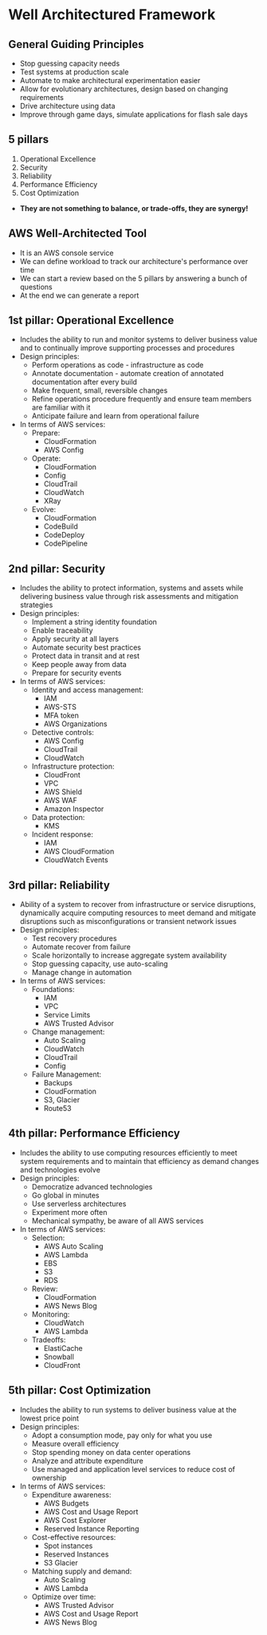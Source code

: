 # Well Architectured Framework

## General Guiding Principles

- Stop guessing capacity needs
- Test systems at production scale
- Automate to make architectural experimentation easier
- Allow for evolutionary architectures, design based on changing requirements
- Drive architecture using data
- Improve through game days, simulate applications for flash sale days

## 5 pillars

1. Operational Excellence
2. Security
3. Reliability
4. Performance Efficiency
5. Cost Optimization
- **They are not something to balance, or trade-offs, they are synergy!**

## AWS Well-Architected Tool

- It is an AWS console service
- We can define workload to track our architecture's performance over time
- We can start a review based on the 5 pillars by answering a bunch of questions
- At the end we can generate a report

## 1st pillar: Operational Excellence

- Includes the ability to run and monitor systems to deliver business value and to continually improve supporting processes and procedures
- Design principles:
    - Perform operations as code - infrastructure as code
    - Annotate documentation - automate creation of annotated documentation after every build
    - Make frequent, small, reversible changes
    - Refine operations procedure frequently and ensure team members are familiar with it
    - Anticipate failure and learn from operational failure
- In terms of AWS services:
    - Prepare:
        - CloudFormation
        - AWS Config
    - Operate:
        - CloudFormation
        - Config
        - CloudTrail
        - CloudWatch
        - XRay
    - Evolve:
        - CloudFormation
        - CodeBuild
        - CodeDeploy
        - CodePipeline

## 2nd pillar: Security

- Includes the ability to protect information, systems and assets while delivering business value through risk assessments and mitigation strategies
- Design principles:
    - Implement a string identity foundation
    - Enable traceability
    - Apply security at all layers
    - Automate security best practices
    - Protect data in transit and at rest
    - Keep people away from data
    - Prepare for security events
- In terms of AWS services:
    - Identity and access management:
        - IAM
        - AWS-STS
        - MFA token
        - AWS Organizations
    - Detective controls:
        - AWS Config
        - CloudTrail
        - CloudWatch
    - Infrastructure protection:
        - CloudFront
        - VPC
        - AWS Shield
        - AWS WAF
        - Amazon Inspector
    - Data protection:
        - KMS
    - Incident response:
        - IAM
        - AWS CloudFormation
        - CloudWatch Events

## 3rd pillar: Reliability

- Ability of a system to recover from infrastructure or service disruptions, dynamically acquire computing resources to meet demand and mitigate disruptions such as misconfigurations or transient network issues
- Design principles:
    - Test recovery procedures
    - Automate recover from failure
    - Scale horizontally to increase aggregate system availability
    - Stop guessing capacity, use auto-scaling
    - Manage change in automation
- In terms of AWS services:
    - Foundations:
        - IAM
        - VPC
        - Service Limits
        - AWS Trusted Advisor
    - Change management:
        - Auto Scaling
        - CloudWatch
        - CloudTrail
        - Config
    - Failure Management:
        - Backups
        - CloudFormation
        - S3, Glacier
        - Route53

## 4th pillar: Performance Efficiency

- Includes the ability to use computing resources efficiently to meet system requirements and to maintain that efficiency as demand changes and technologies evolve
- Design principles:
    - Democratize advanced technologies
    - Go global in minutes
    - Use serverless architectures
    - Experiment more often
    - Mechanical sympathy, be aware of all AWS services
- In terms of AWS services:
    - Selection:
        - AWS Auto Scaling
        - AWS Lambda
        - EBS
        - S3
        - RDS
    - Review:
        - CloudFormation
        - AWS News Blog
    - Monitoring:
        - CloudWatch
        - AWS Lambda
    - Tradeoffs:
        - ElastiCache
        - Snowball
        - CloudFront
    
## 5th pillar: Cost Optimization

- Includes the ability to run systems to deliver business value at the lowest price point
- Design principles:
    - Adopt a consumption mode, pay only for what you use
    - Measure overall efficiency
    - Stop spending money on data center operations
    - Analyze and attribute expenditure
    - Use managed and application level services to reduce cost of ownership
- In terms of AWS services:
    - Expenditure awareness:
        - AWS Budgets
        - AWS Cost and Usage Report
        - AWS Cost Explorer
        - Reserved Instance Reporting
    - Cost-effective resources:
        - Spot instances
        - Reserved Instances
        - S3 Glacier
    - Matching supply and demand:
        - Auto Scaling
        - AWS Lambda
    - Optimize over time:
        - AWS Trusted Advisor
        - AWS Cost and Usage Report
        - AWS News Blog
